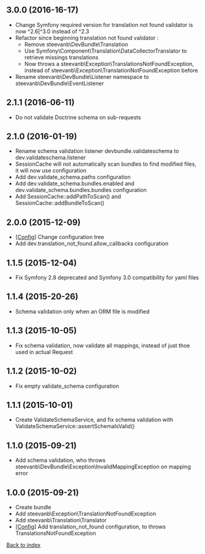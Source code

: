 3.0.0 (2016-16-17)
------------------

- Change Symfony required version for translation not found validator is now ^2.6|^3.0 instead of ^2.3
- Refactor since beginning translation not found validator :
   - Remove steevanb\DevBundle\Translation
   - Use Symfony\Component\Translation\DataCollectorTranslator to retrieve missings translations
   - Now throws a steevanb\Exception\TranslationsNotFoundException, instead of steevanb\Exception\TranslationNotFoundException before
- Rename steevanb\DevBundle\Listener namespace to steevanb\DevBundle\EventListener

2.1.1 (2016-06-11)
------------------

- Do not validate Doctrine schema on sub-requests

2.1.0 (2016-01-19)
------------------

- Rename schema validation listener devbundle.validateschema to dev.validateschema.listener
- SessionCache will not automatically scan bundles to find modified files, it will now use configuration
- Add dev.validate_schema.paths configuration
- Add dev.validate_schema.bundles.enabled and dev.validate_schema.bundles.bundles configuration
- Add SessionCache::addPathToScan() and SessionCache::addBundleToScan()

2.0.0 (2015-12-09)
------------------

- [[Config](configuration.md)] Change configuration tree
- Add dev.translation_not_found.allow_callbacks configuration

1.1.5 (2015-12-04)
------------------

- Fix Symfony 2.8 deprecated and Symfony 3.0 compatibility for yaml files

1.1.4 (2015-20-26)
------------------

- Schema validation only when an ORM file is modified

1.1.3 (2015-10-05)
------------------

- Fix schema validation, now validate all mappings, instead of just thoe used in actual Request

1.1.2 (2015-10-02)
------------------

- Fix empty validate_schema configuration

1.1.1 (2015-10-01)
------------------

- Create ValidateSchemaService, and fix schema validation with ValidateSchemaService::assertSchemaIsValid()

1.1.0 (2015-09-21)
------------------

- Add schema validation, who throws steevanb\DevBundle\Exception\InvalidMappingException on mapping error

1.0.0 (2015-09-21)
------------------

- Create bundle
- Add steevanb\Exception\TranslationNotFoundException
- Add steevanb\Translation\Translator
- [[Config](configuration.md)] Add translation_not_found configuration, to throws TranslationsNotFoundException

[Back to index](../../README.md)
